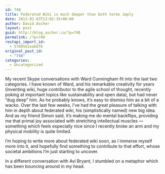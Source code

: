 ```yaml
---
id: 748
title: Federated Wiki is much deeper than both terms imply
date: 2013-02-03T13:02:35+00:00
author: David Ascher
layout: post
guid: http://blog.ascher.ca/?p=748
permalink: /?p=748
restapi_import_id:
  - 5780561eab8f6
original_post_id:
  - "748"
categories:
  - Uncategorized
---
```

My recent Skype conversations with Ward Cunningham fit into the last two categories. I have known of Ward, and his remarkable creativity for years (inventing wiki, huge contributor to the agile school of thought, recently poking at important topics like sustainability and open data), but had never &#8220;dug deep&#8221; him. As he probably knows, it&#8217;s easy to dismiss him as a bit of a wacko. Over the last few weeks, I&#8217;ve had the great pleasure of talking with him in depth about federated wiki, his (simplistically named) new big idea. And as my friend Simon said, it&#8217;s making me do mental backflips, providing me that primal joy associated with stretching intellectual muscles &#8212; something which feels especially nice since I recently broke an arm and my physical mobility is quite limited.

I&#8217;m hoping to write more about federated wiki soon, as I immerse myself more into it, and hopefully find something to contribute to that effort, whose societal ambitions I&#8217;m just starting to uncover.

In a different conversation with Avi Bryant, I stumbled on a metaphor which has been bouncing around in my head.